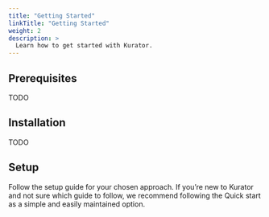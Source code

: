 ```yaml
---
title: "Getting Started"
linkTitle: "Getting Started"
weight: 2
description: >
  Learn how to get started with Kurator.
---
```


## Prerequisites

TODO

## Installation

TODO

## Setup

Follow the setup guide for your chosen approach. If you’re new to Kurator and not sure which guide to follow, we recommend following the Quick start as a simple and easily maintained option.

